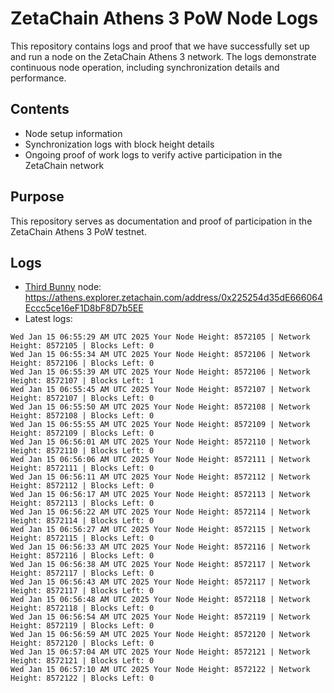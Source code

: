 # ZetaChain Athens 3 PoW Node Logs
This repository contains logs and proof that we have successfully set up and run a node on the ZetaChain Athens 3 network. The logs demonstrate continuous node operation, including synchronization details and performance.

## Contents
- Node setup information
- Synchronization logs with block height details
- Ongoing proof of work logs to verify active participation in the ZetaChain network

## Purpose
This repository serves as documentation and proof of participation in the ZetaChain Athens 3 PoW testnet.

## Logs

- [Third Bunny](https://thirdbunny.xyz/) node: https://athens.explorer.zetachain.com/address/0x225254d35dE666064Eccc5ce16eF1D8bF8D7b5EE
- Latest logs:
```
Wed Jan 15 06:55:29 AM UTC 2025 Your Node Height: 8572105 | Network Height: 8572105 | Blocks Left: 0
Wed Jan 15 06:55:34 AM UTC 2025 Your Node Height: 8572106 | Network Height: 8572106 | Blocks Left: 0
Wed Jan 15 06:55:39 AM UTC 2025 Your Node Height: 8572106 | Network Height: 8572107 | Blocks Left: 1
Wed Jan 15 06:55:45 AM UTC 2025 Your Node Height: 8572107 | Network Height: 8572107 | Blocks Left: 0
Wed Jan 15 06:55:50 AM UTC 2025 Your Node Height: 8572108 | Network Height: 8572108 | Blocks Left: 0
Wed Jan 15 06:55:55 AM UTC 2025 Your Node Height: 8572109 | Network Height: 8572109 | Blocks Left: 0
Wed Jan 15 06:56:01 AM UTC 2025 Your Node Height: 8572110 | Network Height: 8572110 | Blocks Left: 0
Wed Jan 15 06:56:06 AM UTC 2025 Your Node Height: 8572111 | Network Height: 8572111 | Blocks Left: 0
Wed Jan 15 06:56:11 AM UTC 2025 Your Node Height: 8572112 | Network Height: 8572112 | Blocks Left: 0
Wed Jan 15 06:56:17 AM UTC 2025 Your Node Height: 8572113 | Network Height: 8572113 | Blocks Left: 0
Wed Jan 15 06:56:22 AM UTC 2025 Your Node Height: 8572114 | Network Height: 8572114 | Blocks Left: 0
Wed Jan 15 06:56:27 AM UTC 2025 Your Node Height: 8572115 | Network Height: 8572115 | Blocks Left: 0
Wed Jan 15 06:56:33 AM UTC 2025 Your Node Height: 8572116 | Network Height: 8572116 | Blocks Left: 0
Wed Jan 15 06:56:38 AM UTC 2025 Your Node Height: 8572117 | Network Height: 8572117 | Blocks Left: 0
Wed Jan 15 06:56:43 AM UTC 2025 Your Node Height: 8572117 | Network Height: 8572117 | Blocks Left: 0
Wed Jan 15 06:56:48 AM UTC 2025 Your Node Height: 8572118 | Network Height: 8572118 | Blocks Left: 0
Wed Jan 15 06:56:54 AM UTC 2025 Your Node Height: 8572119 | Network Height: 8572119 | Blocks Left: 0
Wed Jan 15 06:56:59 AM UTC 2025 Your Node Height: 8572120 | Network Height: 8572120 | Blocks Left: 0
Wed Jan 15 06:57:04 AM UTC 2025 Your Node Height: 8572121 | Network Height: 8572121 | Blocks Left: 0
Wed Jan 15 06:57:10 AM UTC 2025 Your Node Height: 8572122 | Network Height: 8572122 | Blocks Left: 0
```
